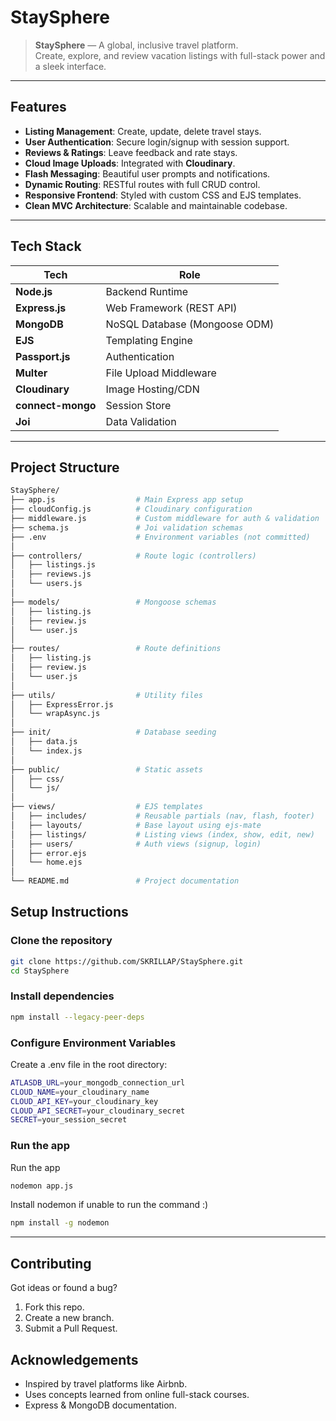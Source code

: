 #  StaySphere

> **StaySphere** — A global, inclusive travel platform.  
Create, explore, and review vacation listings with full-stack power and a sleek interface.

---

##  Features

-  **Listing Management**: Create, update, delete travel stays.
-  **User Authentication**: Secure login/signup with session support.
-  **Reviews & Ratings**: Leave feedback and rate stays.
-  **Cloud Image Uploads**: Integrated with **Cloudinary**.
-  **Flash Messaging**: Beautiful user prompts and notifications.
-  **Dynamic Routing**: RESTful routes with full CRUD control.
-  **Responsive Frontend**: Styled with custom CSS and EJS templates.
-  **Clean MVC Architecture**: Scalable and maintainable codebase.

---

##  Tech Stack

| Tech              | Role                          |
|-------------------|-------------------------------|
| **Node.js**       | Backend Runtime               |
| **Express.js**    | Web Framework (REST API)      |
| **MongoDB**       | NoSQL Database (Mongoose ODM) |
| **EJS**           | Templating Engine             |
| **Passport.js**   | Authentication                |
| **Multer**        | File Upload Middleware        |
| **Cloudinary**    | Image Hosting/CDN             |
| **connect-mongo** | Session Store                 |
| **Joi**           | Data Validation               |

---

##  Project Structure

```bash
StaySphere/
├── app.js                  # Main Express app setup
├── cloudConfig.js          # Cloudinary configuration
├── middleware.js           # Custom middleware for auth & validation
├── schema.js               # Joi validation schemas
├── .env                    # Environment variables (not committed)
│
├── controllers/            # Route logic (controllers)
│   ├── listings.js
│   ├── reviews.js
│   └── users.js
│
├── models/                 # Mongoose schemas
│   ├── listing.js
│   ├── review.js
│   └── user.js
│
├── routes/                 # Route definitions
│   ├── listing.js
│   ├── review.js
│   └── user.js
│
├── utils/                  # Utility files
│   ├── ExpressError.js
│   └── wrapAsync.js
│
├── init/                   # Database seeding
│   ├── data.js
│   └── index.js
│
├── public/                 # Static assets
│   ├── css/
│   └── js/
│
├── views/                  # EJS templates
│   ├── includes/           # Reusable partials (nav, flash, footer)
│   ├── layouts/            # Base layout using ejs-mate
│   ├── listings/           # Listing views (index, show, edit, new)
│   ├── users/              # Auth views (signup, login)
│   ├── error.ejs
│   └── home.ejs
│
└── README.md               # Project documentation

```


##  Setup Instructions

###  Clone the repository

```bash
git clone https://github.com/SKRILLAP/StaySphere.git
cd StaySphere
```

###  Install dependencies

```bash
npm install --legacy-peer-deps
```

###  Configure Environment Variables

Create a .env file in the root directory:

```bash
ATLASDB_URL=your_mongodb_connection_url
CLOUD_NAME=your_cloudinary_name
CLOUD_API_KEY=your_cloudinary_key
CLOUD_API_SECRET=your_cloudinary_secret
SECRET=your_session_secret
```

###  Run the app

Run the app
```bash
nodemon app.js
```

Install nodemon if unable to run the command :)
```bash
npm install -g nodemon
```
---

##  Contributing

Got ideas or found a bug?
1. Fork this repo.
2. Create a new branch.
3. Submit a Pull Request.

##  Acknowledgements

- Inspired by travel platforms like Airbnb.
- Uses concepts learned from online full-stack courses.
- Express & MongoDB documentation.
